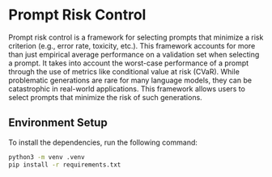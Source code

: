# Prompt Risk Control
Prompt risk control is a framework for selecting prompts that minimize a risk criterion (e.g., error rate, toxicity, etc.). This framework accounts for more than just empirical average performance on a validation set when selecting a prompt. It takes into account the worst-case performance of a prompt through the use of metrics like conditional value at risk (CVaR). While problematic generations are rare for many language models, they can be catastrophic in real-world applications. This framework allows users to select prompts that minimize the risk of such generations.

## Environment Setup
To install the dependencies, run the following command:
```bash
python3 -m venv .venv
pip install -r requirements.txt
```